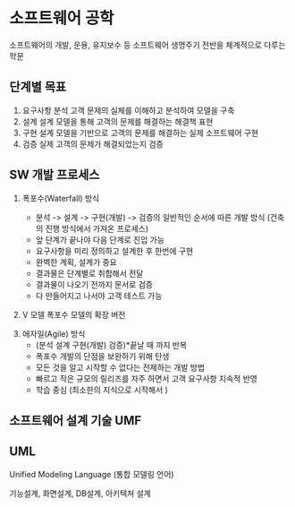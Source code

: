 # 소프트웨어 공학

소프트웨어의 개발, 운용, 유지보수 등 소프트웨어 생명주기 전반을 체계적으로 다루는 학문

## 단계별 목표

1. 요구사항 분석
   고객 문제의 실체를 이해하고 분석하여 모델을 구축
2. 설계
   설계 모델을 통해 고객의 문제를 해결하는 해결책 표현
3. 구현
   설계 모델을 기반으로 고객의 문제를 해결하는 실제 소프트웨어 구현
4. 검증
   실제 고객의 문제가 해결되었는지 검증

## SW 개발 프로세스

1. 폭포수(Waterfall) 방식

   - 분석 -> 설계 -> 구현(개발) -> 검증의 일반적인 순서에 따른 개발 방식
     (건축의 진행 방식에서 가져온 프로세스)
   - 앞 단계가 끝나야 다음 단계로 진입 가능
   - 요구사항을 미리 정의하고 설계한 후 한번에 구현
   - 완벽한 계획, 설계가 중요
   - 결과물은 단계별로 취합해서 전달
   - 결과물이 나오기 전까지 문서로 검증
   - 다 만들어지고 나서야 고객 테스트 가능

2. V 모델
   폭포수 모델의 확장 버전

3) 애자일(Agile) 방식
   - (분석 설계 구현(개발) 검증)\*끝날 때 까지 반복
   - 폭포수 개발의 단점을 보완하기 위해 탄생
   - 모든 것을 알고 시작할 수 없다는 전제하는 개발 방법
   - 빠르고 작은 규모의 릴리즈를 자주 하면서 고객 요구사항 지속적 반영
   - 학습 중심 (최소한의 지식으로 시작해서 )

## 소프트웨어 설계 기술 UMF

## UML

Unified Modeling Language (통합 모델링 언어)

기능설계, 화면설계, DB설계, 아키텍쳐 설계
